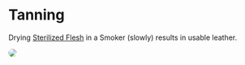 #
# Tanning
Drying [Sterilized Flesh](items#sterilized-flesh) in a Smoker (slowly) results in usable leather.

<img style="border-radius:10px;" src="/steelwitchesplus/_media/recipes/process_tanning.png">
